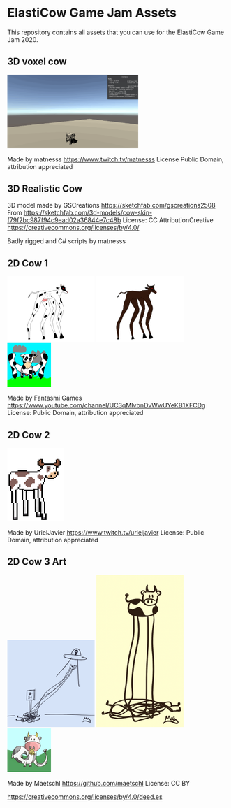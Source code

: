 # ElastiCow Game Jam Assets
This repository contains all assets that you can use for the ElastiCow Game Jam 2020. 

## 3D voxel cow 
<img src="Assets/Models/3DVoxelCow/Media/ElastivacaAsset.gif" width=300>

Made by matnesss 
https://www.twitch.tv/matnesss
License Public Domain, attribution appreciated

## 3D Realistic Cow
3D model made by GSCreations
https://sketchfab.com/gscreations2508
From https://sketchfab.com/3d-models/cow-skin-f79f2bc987f94c9ead02a36844e7c48b
License: CC AttributionCreative
https://creativecommons.org/licenses/by/4.0/

Badly rigged and C# scripts by matnesss


## 2D Cow 1
<p float="left">
    <img src="Assets/Sprites/FantasmiGames/ElastiCow.png" width=200>
    <img src="Assets/Sprites/FantasmiGames/ElastiBull.png" width=200>
    <img src="Assets/Sprites/FantasmiGames/FrontElastiCow.png" width=100>
</p>

Made by Fantasmi Games 
https://www.youtube.com/channel/UC3qMIvbnDvWwUYeKB1XFCDg
License: Public Domain, attribution appreciated

## 2D Cow 2
![](Assets/Sprites/UrielJavier/elasticow.png)

Made by UrielJavier 
https://www.twitch.tv/urieljavier
License: Public Domain, attribution appreciated

## 2D Cow 3 Art
<p float="left">
    <img src="Assets/Sprites/Maetschl/A51.png" width=200>
    <img src="Assets/Sprites/Maetschl/ElastiCowMesh.png" width=200>
    <img src="Assets/Sprites/Maetschl/Elastivaca.png" width=100>
</p>


Made by Maetschl
https://github.com/maetschl
License: CC BY 

https://creativecommons.org/licenses/by/4.0/deed.es


